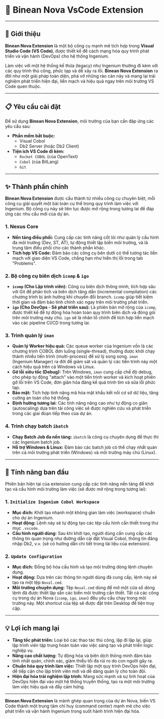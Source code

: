 # 🔌 Binean Nova VsCode Extension

---

## 🎯 Giới thiệu

**Binean Nova Extension** là một bộ công cụ mạnh mẽ tích hợp trong **Visual Studio Code (VS Code)**, được thiết kế để cách mạng hóa quy trình phát triển và vận hành (DevOps) cho hệ thống Ingenium.

Làm việc với một hệ thống kế thừa (legacy) như Ingenium thường đi kèm với các quy trình thủ công, phức tạp và dễ xảy ra lỗi. **Binean Nova Extension** ra đời như một giải pháp toàn diện, phá vỡ những rào cản này và mang lại trải nghiệm phát triển hiện đại, liền mạch và hiệu quả ngay trên môi trường VS Code quen thuộc.

---

## 📋 Yêu cầu cài đặt

Để sử dụng **Binean Nova Extension**, môi trường của bạn cần đáp ứng các yêu cầu sau:

- **Phần mềm bắt buộc:**
  - Visual Cobol
  - Db2 Server (hoặc Db2 Client)
- **Tiện ích VS Code đi kèm:**
  - `Rocket COBOL` (của OpenText)
  - `Cobol` (của BitLang)
  - `Git`

---

## ✨ Thành phần chính

**Binean Nova Extension** được cấu thành từ nhiều công cụ chuyên biệt, mỗi công cụ giải quyết một bài toán cụ thể trong quy trình làm việc với Ingenium. Bộ công cụ này sẽ liên tục được mở rộng trong tương lai để đáp ứng các nhu cầu mới của dự án.

### 1. Nexus Core
- **Nền tảng điều phối:** Cung cấp các tính năng cốt lõi như quản lý cấu hình đa môi trường (Dev, ST, AT), tự động thiết lập biến môi trường, và là trung tâm điều phối cho các thành phần khác.
- **Tích hợp VS Code:** Đảm bảo các công cụ bên dưới có thể tương tác liền mạch với giao diện VS Code, chẳng hạn như hiển thị lỗi trong tab "Problems".

### 2. Bộ công cụ biên dịch `icomp` & `igo`
- **`icomp` (Cho Lập trình viên):** Công cụ biên dịch thông minh, tích hợp sâu với Git để phân tích và biên dịch tăng dần (incremental compilation) các chương trình bị ảnh hưởng khi chuyển đổi branch. `icomp` giúp tiết kiệm thời gian và đảm bảo tính chính xác ngay trên môi trường phát triển.
- **`igo` (Cho DevOps - Sẽ phát triển sau):** Là phiên bản mở rộng của `icomp`, được thiết kế để tự động hóa hoàn toàn quy trình biên dịch và đóng gói trên môi trường máy chủ. `igo` sẽ là nhân tố chính để tích hợp liền mạch vào các pipeline CI/CD trong tương lai.

### 3. Trình quản lý `iman`
- **Quản lý Worker hiệu quả:** Các queue worker của Ingenium vốn là các chương trình COBOL đơn luồng (single-thread), thường được khởi chạy thành nhiều tiến trình (multi-process) để xử lý song song. `iman` (Ingenium Manager) ra đời để giám sát và quản lý các tiến trình này một cách hiệu quả trên cả Windows và Linux.
- **Gỡ lỗi siêu tốc (Debug):** Trên Windows, `iman` cung cấp chế độ debug, cho phép tự động "attach" vào một tiến trình worker và kích hoạt phiên gỡ lỗi trên VS Code, đơn giản hóa đáng kể quá trình tìm và sửa lỗi phức tạp.
- **Bảo mật:** Tích hợp tính năng mã hóa mật khẩu kết nối cơ sở dữ liệu, tăng cường an toàn cho hệ thống.
- **Định hướng tương lai:** Các tính năng nâng cao như tự động co giãn (autoscaling) dựa trên tải công việc sẽ được nghiên cứu và phát triển trong các giai đoạn tiếp theo của dự án.

### 4. Trình chạy batch `ibatch`
- **Chạy Batch Job đa nền tảng:** `ibatch` là công cụ chuyên dụng để thực thi các Ingenium batch job.
- **Hỗ trợ Windows & Linux:** Đảm bảo các batch job có thể chạy nhất quán trên cả môi trường phát triển (Windows) và môi trường máy chủ (Linux).

---

## 🚀 Tính năng ban đầu

Phiên bản hiện tại của extension cung cấp các tính năng nền tảng để khởi tạo và cấu hình môi trường làm việc (sẽ được mở rộng trong tương lai):

### 1. `Initialize Ingenium Cobol Workspace`
- **Mục đích:** Khởi tạo nhanh một không gian làm việc (workspace) chuẩn cho dự án Ingenium.
- **Hoạt động:** Lệnh này sẽ tự động tạo các tệp cấu hình cần thiết trong thư mục `.vscode`.
- **Cấu hình người dùng:** Sau khi khởi tạo, người dùng cần cung cấp các thông tin quan trọng như đường dẫn cài đặt Visual Cobol, thông tin đăng nhập Db2, v.v. (sẽ có hướng dẫn chi tiết trong tài liệu của extension).

### 2. `Update Configuration`
- **Mục đích:** Đồng bộ hóa cấu hình và tạo môi trường dòng lệnh chuyên dụng.
- **Hoạt động:** Dựa trên các thông tin người dùng đã cung cấp, lệnh này sẽ tạo ra một tệp `Noval.cmd`.
- **Môi trường chuyên dụng:** Tệp `Noval.cmd` dùng để mở một cửa sổ dòng lệnh đã được thiết lập sẵn các biến môi trường cần thiết. Tất cả các công cụ trong dự án Nova (`icomp`, `igo`, `iman`) đều yêu cầu chạy trong môi trường này. Một shortcut của tệp sẽ được đặt trên Desktop để tiện truy cập.

---

## 💡 Lợi ích mang lại

- **Tăng tốc phát triển:** Loại bỏ các thao tác thủ công, lặp đi lặp lại, giúp lập trình viên tập trung hoàn toàn vào việc sáng tạo và phát triển logic nghiệp vụ.
- **Nâng cao chất lượng:** Tự động hóa và biên dịch thông minh đảm bảo tính nhất quán, chính xác, giảm thiểu tối đa rủi ro do con người gây ra.
- **Chuẩn hóa quy trình làm việc:** Thiết lập một quy trình DevOps hiện đại, dễ tiếp cận cho lập trình viên mới và dễ dàng quản lý cho toàn đội.
- **Hiện đại hóa trải nghiệm lập trình:** Mang sức mạnh và sự linh hoạt của DevOps hiện đại vào một hệ thống truyền thống, tạo ra một môi trường làm việc hiệu quả và đầy cảm hứng.

---

**Binean Nova Extension** là mảnh ghép quan trọng của dự án Nova, biến VS Code thành một trung tâm chỉ huy (command center) mạnh mẽ cho việc phát triển và vận hành Ingenium trong suốt hành trình hiện đại hóa.